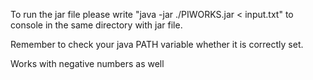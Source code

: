 To run the jar file please write "java -jar ./PIWORKS.jar < input.txt" to console in the same directory with jar file.

Remember to check your java PATH variable whether it is correctly set.

Works with negative numbers as well

